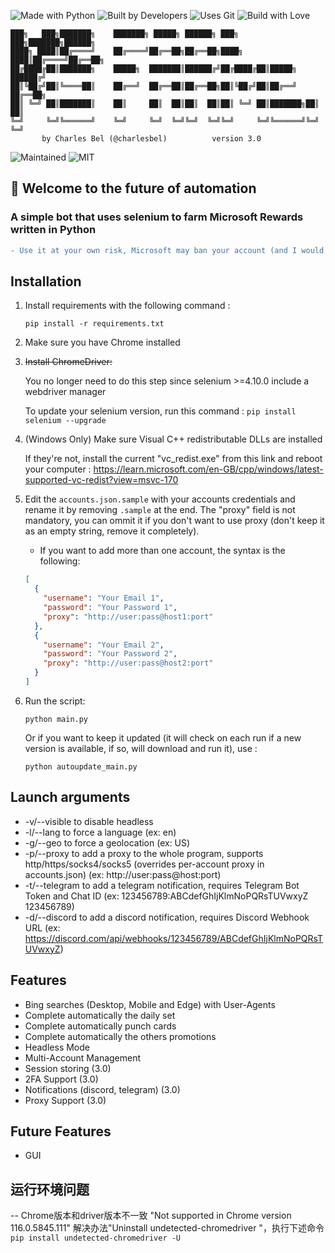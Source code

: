 ![Made with Python](https://forthebadge.com/images/badges/made-with-python.svg)
![Built by Developers](http://ForTheBadge.com/images/badges/built-by-developers.svg)
![Uses Git](http://ForTheBadge.com/images/badges/uses-git.svg)
![Build with Love](http://ForTheBadge.com/images/badges/built-with-love.svg)

```ascii
███╗   ███╗███████╗    ███████╗ █████╗ ██████╗ ███╗   ███╗███████╗██████╗
████╗ ████║██╔════╝    ██╔════╝██╔══██╗██╔══██╗████╗ ████║██╔════╝██╔══██╗
██╔████╔██║███████╗    █████╗  ███████║██████╔╝██╔████╔██║█████╗  ██████╔╝
██║╚██╔╝██║╚════██║    ██╔══╝  ██╔══██║██╔══██╗██║╚██╔╝██║██╔══╝  ██╔══██╗
██║ ╚═╝ ██║███████║    ██║     ██║  ██║██║  ██║██║ ╚═╝ ██║███████╗██║  ██║
╚═╝     ╚═╝╚══════╝    ╚═╝     ╚═╝  ╚═╝╚═╝  ╚═╝╚═╝     ╚═╝╚══════╝╚═╝  ╚═╝
       by Charles Bel (@charlesbel)          version 3.0
```

![Maintained](https://img.shields.io/badge/Maintained%3F-yes-green.svg?style=for-the-badge)
![MIT](https://img.shields.io/badge/License-MIT-blue.svg?style=for-the-badge)

## :wave: Welcome to the future of automation

### A simple bot that uses selenium to farm Microsoft Rewards written in Python

```diff
- Use it at your own risk, Microsoft may ban your account (and I would not be responsible for it)
```

## Installation

1. Install requirements with the following command :

   `pip install -r requirements.txt`

2. Make sure you have Chrome installed

3. ~~Install ChromeDriver:~~

   You no longer need to do this step since selenium >=4.10.0 include a webdriver manager

   To update your selenium version, run this command : `pip install selenium --upgrade`

4. (Windows Only) Make sure Visual C++ redistributable DLLs are installed

   If they're not, install the current "vc_redist.exe" from this link and reboot your computer : https://learn.microsoft.com/en-GB/cpp/windows/latest-supported-vc-redist?view=msvc-170

5. Edit the `accounts.json.sample` with your accounts credentials and rename it by removing `.sample` at the end. The "proxy" field is not mandatory, you can ommit it if you don't want to use proxy (don't keep it as an empty string, remove it completely).

   - If you want to add more than one account, the syntax is the following:

   ```json
   [
     {
       "username": "Your Email 1",
       "password": "Your Password 1",
       "proxy": "http://user:pass@host1:port"
     },
     {
       "username": "Your Email 2",
       "password": "Your Password 2",
       "proxy": "http://user:pass@host2:port"
     }
   ]
   ```

6. Run the script:

   `python main.py`

   Or if you want to keep it updated (it will check on each run if a new version is available, if so, will download and run it), use :

   `python autoupdate_main.py`

## Launch arguments

- -v/--visible to disable headless
- -l/--lang to force a language (ex: en)
- -g/--geo to force a geolocation (ex: US)
- -p/--proxy to add a proxy to the whole program, supports http/https/socks4/socks5 (overrides per-account proxy in accounts.json) (ex: http://user:pass@host:port)
- -t/--telegram to add a telegram notification, requires Telegram Bot Token and Chat ID (ex: 123456789:ABCdefGhIjKlmNoPQRsTUVwxyZ 123456789)
- -d/--discord to add a discord notification, requires Discord Webhook URL (ex: https://discord.com/api/webhooks/123456789/ABCdefGhIjKlmNoPQRsTUVwxyZ)

## Features

- Bing searches (Desktop, Mobile and Edge) with User-Agents
- Complete automatically the daily set
- Complete automatically punch cards
- Complete automatically the others promotions
- Headless Mode
- Multi-Account Management
- Session storing (3.0)
- 2FA Support (3.0)
- Notifications (discord, telegram) (3.0)
- Proxy Support (3.0)

## Future Features

- GUI


## 运行环境问题

-- Chrome版本和driver版本不一致 "Not supported in Chrome version 116.0.5845.111"
解决办法"Uninstall undetected-chromedriver "，执行下述命令
   `pip install undetected-chromedriver -U`

